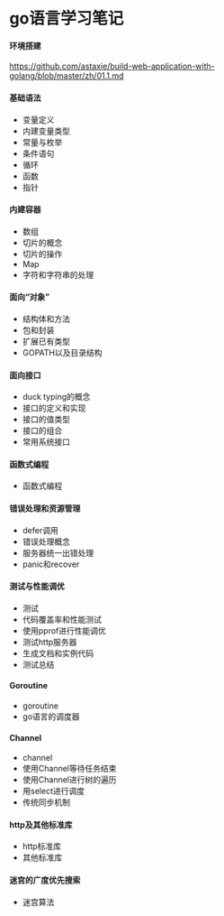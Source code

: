 # go语言学习笔记

#### 环境搭建
https://github.com/astaxie/build-web-application-with-golang/blob/master/zh/01.1.md
#### 基础语法
* 变量定义
* 内建变量类型
* 常量与枚举
* 条件语句
* 循环
* 函数
* 指针
#### 内建容器
* 数组
* 切片的概念
* 切片的操作
* Map
* 字符和字符串的处理
#### 面向“对象”
* 结构体和方法
* 包和封装
* 扩展已有类型
* GOPATH以及目录结构
#### 面向接口
* duck typing的概念
* 接口的定义和实现
* 接口的值类型
* 接口的组合
* 常用系统接口
#### 函数式编程
* 函数式编程
#### 错误处理和资源管理
* defer调用
* 错误处理概念
* 服务器统一出错处理
* panic和recover
#### 测试与性能调优
* 测试
* 代码覆盖率和性能测试
* 使用pprof进行性能调优
* 测试http服务器
* 生成文档和实例代码
* 测试总结
#### Goroutine
* goroutine
* go语言的调度器
#### Channel
* channel
* 使用Channel等待任务结束
* 使用Channel进行树的遍历
* 用select进行调度
* 传统同步机制
#### http及其他标准库
* http标准库
* 其他标准库
#### 迷宫的广度优先搜索
* 迷宫算法